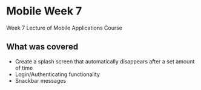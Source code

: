# Mobile Week 7

Week 7 Lecture of Mobile Applications Course

## What was covered

- Create a splash screen that automatically disappears after a set amount of time
- Login/Authenticating functionality 
- Snackbar messages
